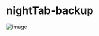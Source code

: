 # nightTab-backup

![image](https://github.com/phucho0237/nightTab-backup/assets/88989555/5f4c5ee0-ac07-4d11-a374-2860200f24c6)
